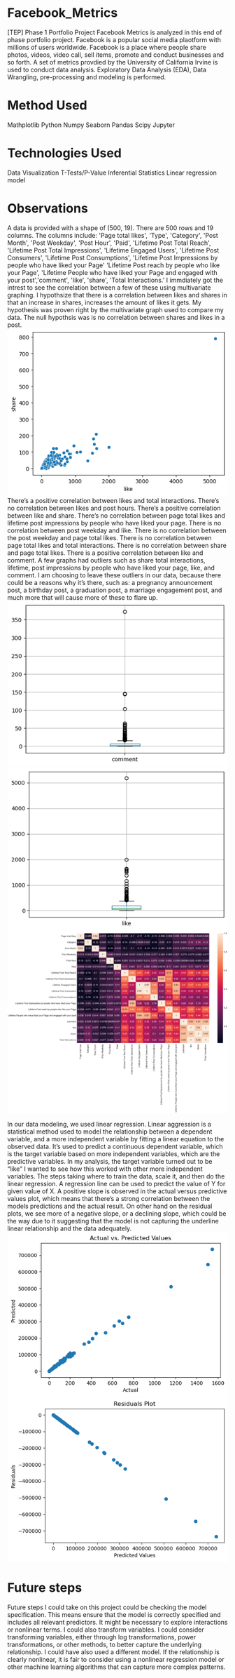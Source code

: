 # Facebook_Metrics
[TEP] Phase 1 Portfolio Project
Facebook Metrics is analyzed in this end of phase portfolio project. Facebook is a popular social media plaotform with millions of users worldwide. Facebook is a place where people share photos, videos, video call, sell items, promote and conduct businesses and so forth. A set of metrics provdied by the University of California Irvine is used to conduct data analysis. Exploratory Data Analysis (EDA), Data Wrangling, pre-processing and  modeling is performed.
# Method Used
 Mathplotlib Python Numpy Seaborn Pandas Scipy Jupyter
# Technologies Used
Data Visualization 
T-Tests/P-Value 
Inferential Statistics
 Linear regression model
# Observations
A data is provided with a shape of (500, 19). There are 500 rows and 19 columns. The columns include: 'Page total likes', 'Type', 'Category', 'Post Month', 'Post Weekday', 'Post Hour', 'Paid', 'Lifetime Post Total Reach', 'Lifetime Post Total Impressions', 'Lifetime Engaged Users', 'Lifetime Post Consumers', 'Lifetime Post Consumptions', 'Lifetime Post Impressions by people who have liked your Page' 'Lifetime Post reach by people who like your Page', 'Lifetime People who have liked your Page and engaged with your post','comment', 'like', 'share', 'Total Interactions.' I immdiately got the intrest to see the correlation between a few of these using multivariate graphing. 
I hypothsize that there is a correlation between likes and shares in that an increase in shares, increases the amount of likes it gets. My hypothesis was proven right by the multivariate graph used to compare my data. The null hypothsis was is no correlation between shares and likes in a post. 
![Alt text](image.png)
There’s a positive correlation between likes and total interactions. There’s no correlation between likes and post hours. There’s a positive correlation between like  and share. There’s no correlation between page total likes and lifetime post impressions by people who have liked your page. There is no correlation between post weekday and like. There is no correlation between the post weekday and page total likes. There is no correlation between page total likes and total interactions. There is no correlation between share and page total likes. There is a positive correlation between like and comment.
A few graphs had outliers such as share total interactions, lifetime, post impressions by people who have liked your page, like, and comment. I am choosing to leave these outliers in our data, because there could be a reasons why it’s there, such as: a pregnancy announcement post, a birthday post, a graduation post, a marriage engagement post, and much more that will cause more of these to flare up.
![Alt text](image-6.png) ![Alt text](image-7.png) ![Alt text](image-8.png)

In our data modeling, we used linear regression. Linear aggression is a statistical method used to model the relationship between a dependent variable, and a more independent variable by fitting a linear equation to the observed data. It’s used to predict a continuous dependent variable, which is the target variable based on more independent variables, which are the predictive variables. In my analysis, the target variable turned out to be “like” I wanted to see how this worked with other more independent variables. The steps taking where to train the data, scale it, and then do the linear regression. A regression line can be used to predict the value of Y for given value of X.  A positive slope is observed in the actual versus predictive values plot, which means that there’s a strong correlation between the models predictions and the actual result. On other hand on the residual plots, we see more of a negative slope, or a declining slope, which could be the way due to it suggesting that the model is not capturing the underline linear relationship and the data adequately.
![Alt text](image-1.png)
![Alt text](image-2.png)
# Future steps
Future steps I could take on this project could be checking the model specification. This means ensure that the model is correctly specified and includes all relevant predictors. It might be necessary to explore interactions or nonlinear terms. I could also transform variables. I could consider transforming variables, either through log transformations, power transformations, or other methods, to better capture the underlying relationship. I could have also used a different model. If the relationship is clearly nonlinear, it is fair to consider using a nonlinear regression model or other machine learning algorithms that can capture more complex patterns.
